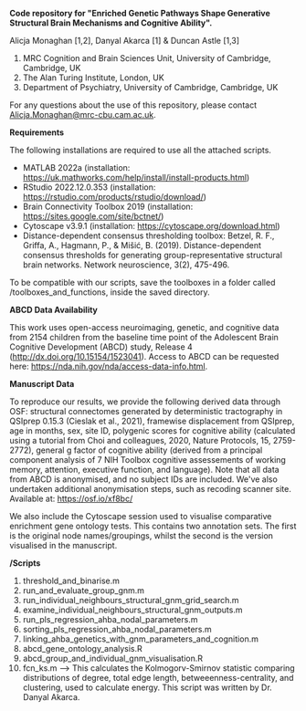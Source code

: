 **Code repository for "Enriched Genetic Pathways Shape Generative Structural Brain Mechanisms and Cognitive Ability".**

Alicja Monaghan [1,2], Danyal Akarca [1] & Duncan Astle [1,3]
1. MRC Cognition and Brain Sciences Unit, University of Cambridge, Cambridge, UK
2. The Alan Turing Institute, London, UK
3. Department of Psychiatry, University of Cambridge, Cambridge, UK

For any questions about the use of this repository, please contact Alicja.Monaghan@mrc-cbu.cam.ac.uk.

**Requirements**

The following installations are required to use all the attached scripts. 
* MATLAB 2022a (installation: https://uk.mathworks.com/help/install/install-products.html)
* RStudio 2022.12.0.353 (installation: https://rstudio.com/products/rstudio/download/)
* Brain Connectivity Toolbox 2019 (installation: https://sites.google.com/site/bctnet/)
* Cytoscape v3.9.1 (installation: https://cytoscape.org/download.html)
* Distance-dependent consensus thresholding toolbox: Betzel, R. F., Griffa, A., Hagmann, P., & Mišić, B. (2019). Distance-dependent consensus thresholds for generating group-representative structural brain networks. Network neuroscience, 3(2), 475-496.

To be compatible with our scripts, save the toolboxes in a folder called /toolboxes_and_functions, inside the saved directory.

**ABCD Data Availability**

This work uses open-access neuroimaging, genetic, and cognitive data from 2154 children from the baseline time point of the Adolescent Brain Cognitive Development (ABCD) study, Release 4 (http://dx.doi.org/10.15154/1523041). Access to ABCD can be requested here: https://nda.nih.gov/nda/access-data-info.html.

**Manuscript Data**

To reproduce our results, we provide the following derived data through OSF: structural connectomes generated by deterministic tractography in QSIprep 0.15.3 (Cieslak et al., 2021), framewise displacement from QSIprep, age in months, sex, site ID, polygenic scores for cognitive ability (calculated using a tutorial from Choi and colleagues, 2020, Nature Protocols, 15, 2759-2772), general g factor of cognitive ability (derived from a principal component analysis of 7 NIH Toolbox cognitive assessements of working memory, attention, executive function, and language). Note that all data from ABCD is anonymised, and no subject IDs are included. We've also undertaken additional anonymisation steps, such as recoding 
scanner site. Available at: https://osf.io/xf8bc/ 

We also include the Cytoscape session used to visualise comparative enrichment gene ontology tests. This contains two annotation sets. The first is the original node names/groupings, whilst the second is the version visualised in the manuscript. 

**/Scripts**
1. threshold_and_binarise.m
2. run_and_evaluate_group_gnm.m
3. run_individual_neighbours_structural_gnm_grid_search.m
4. examine_individual_neighbours_structural_gnm_outputs.m
5. run_pls_regression_ahba_nodal_parameters.m
6. sorting_pls_regression_ahba_nodal_parameters.m
7. linking_ahba_genetics_with_gnm_parameters_and_cognition.m
8. abcd_gene_ontology_analysis.R
9. abcd_group_and_individual_gnm_visualisation.R
10. fcn_ks.m --> This calculates the Kolmogorv-Smirnov statistic comparing distributions of degree, total edge length, betweeenness-centrality, and clustering, used to calculate energy. This script was written by Dr. Danyal Akarca.
